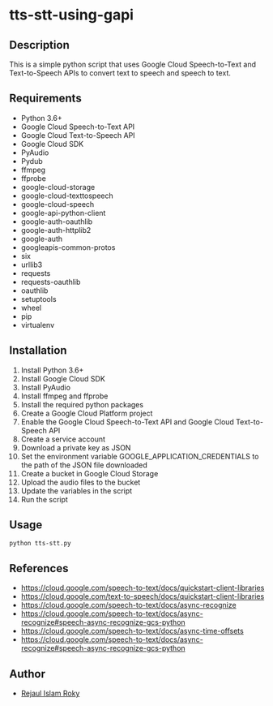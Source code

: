 # tts-stt-using-gapi

## Description
This is a simple python script that uses Google Cloud Speech-to-Text and Text-to-Speech APIs to convert text to speech and speech to text.

## Requirements
- Python 3.6+
- Google Cloud Speech-to-Text API
- Google Cloud Text-to-Speech API
- Google Cloud SDK
- PyAudio
- Pydub
- ffmpeg
- ffprobe
- google-cloud-storage
- google-cloud-texttospeech
- google-cloud-speech
- google-api-python-client
- google-auth-oauthlib
- google-auth-httplib2
- google-auth
- googleapis-common-protos
- six
- urllib3
- requests
- requests-oauthlib
- oauthlib
- setuptools
- wheel
- pip
- virtualenv

## Installation
1. Install Python 3.6+
2. Install Google Cloud SDK
3. Install PyAudio
4. Install ffmpeg and ffprobe
5. Install the required python packages
6. Create a Google Cloud Platform project
7. Enable the Google Cloud Speech-to-Text API and Google Cloud Text-to-Speech API
8. Create a service account
9. Download a private key as JSON
10. Set the environment variable GOOGLE_APPLICATION_CREDENTIALS to the path of the JSON file downloaded
11. Create a bucket in Google Cloud Storage
12. Upload the audio files to the bucket
13. Update the variables in the script
14. Run the script

## Usage
```
python tts-stt.py
```     

## References
- https://cloud.google.com/speech-to-text/docs/quickstart-client-libraries
- https://cloud.google.com/text-to-speech/docs/quickstart-client-libraries
- https://cloud.google.com/speech-to-text/docs/async-recognize
- https://cloud.google.com/speech-to-text/docs/async-recognize#speech-async-recognize-gcs-python
- https://cloud.google.com/speech-to-text/docs/async-time-offsets
- https://cloud.google.com/speech-to-text/docs/async-recognize#speech-async-recognize-gcs-python

## Author
- [Rejaul Islam Roky]( https://www.linkedin.com/in/rejaulroky/)